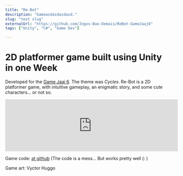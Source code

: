 ```yaml
---
title: "Re-Bot"
description: "Gameasdasdasdasd."
slug: "test slug"
externalUrl: "https://github.com/Jogos-Bao-Demais/ReBot-GameJaaj6"
tags: ["Unity", "C#", "Game Dev"]

---
```


# 2D platformer game built using Unity in one Week 

Developed for the [Game Jaaj 6](https://itch.io/jam/game-jaaj-6). The theme was _Cycles_.
Re-Bot is a 2D platformer game, with intuitive gameplay, an enigmatic story, and some cute characters... or not so.

<iframe frameborder="0" src="https://itch.io/embed/1134745?bg_color=323132&amp;fg_color=ff873f&amp;link_color=ffffff&amp;border_color=ffdd94" width="552" height="167"><a href="https://gabriel-spinola.itch.io/re-bot">Re-Bot! by Gabriel-Spinola, Tio_Torugo_BR</a></iframe>

Game code: [at github](https://github.com/Gabriel-Spinola/Ciclos-GameJaaj6) (The code is a mess... But works pretty well (: )

Game art: Vyctor Huggo